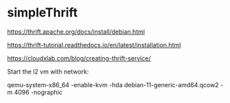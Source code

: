 # simpleThrift

https://thrift.apache.org/docs/install/debian.html


https://thrift-tutorial.readthedocs.io/en/latest/installation.html

https://cloudxlab.com/blog/creating-thrift-service/


Start the l2 vm with network:

qemu-system-x86_64 -enable-kvm -hda debian-11-generic-amd64.qcow2 -m 4096 -nographic

